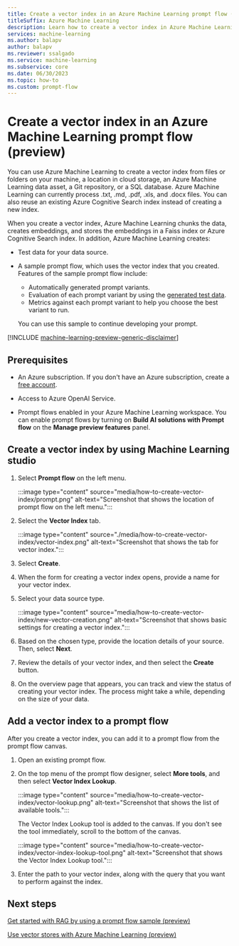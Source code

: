 ```yaml
---
title: Create a vector index in an Azure Machine Learning prompt flow (preview)
titleSuffix: Azure Machine Learning
description: Learn how to create a vector index in Azure Machine Learning and use it in a prompt flow.
services: machine-learning
ms.author: balapv
author: balapv
ms.reviewer: ssalgado
ms.service: machine-learning
ms.subservice: core
ms.date: 06/30/2023
ms.topic: how-to
ms.custom: prompt-flow
---
```


# Create a vector index in an Azure Machine Learning prompt flow (preview)

You can use Azure Machine Learning to create a vector index from files or folders on your machine, a location in cloud storage, an Azure Machine Learning data asset, a Git repository, or a SQL database. Azure Machine Learning can currently process .txt, .md, .pdf, .xls, and .docx files. You can also reuse an existing Azure Cognitive Search index instead of creating a new index.

When you create a vector index, Azure Machine Learning chunks the data, creates embeddings, and stores the embeddings in a Faiss index or Azure Cognitive Search index. In addition, Azure Machine Learning creates:

* Test data for your data source.

* A sample prompt flow, which uses the vector index that you created. Features of the sample prompt flow include:

  * Automatically generated prompt variants.
  * Evaluation of each prompt variant by using the [generated test data](https://aka.ms/prompt_flow_blog).
  * Metrics against each prompt variant to help you choose the best variant to run.

  You can use this sample to continue developing your prompt.

[!INCLUDE [machine-learning-preview-generic-disclaimer](includes/machine-learning-preview-generic-disclaimer.md)]

## Prerequisites

* An Azure subscription. If you don't have an Azure subscription, create a [free account](https://azure.microsoft.com/free/).

* Access to Azure OpenAI Service.

* Prompt flows enabled in your Azure Machine Learning workspace. You can enable prompt flows by turning on **Build AI solutions with Prompt flow** on the **Manage preview features** panel.

## Create a vector index by using Machine Learning studio

1. Select **Prompt flow** on the left menu.

    :::image type="content" source="media/how-to-create-vector-index/prompt.png" alt-text="Screenshot that shows the location of prompt flow on the left menu.":::

1. Select the **Vector Index** tab.

    :::image type="content" source="./media/how-to-create-vector-index/vector-index.png" alt-text="Screenshot that shows the tab for vector index.":::

1. Select **Create**.

1. When the form for creating a vector index opens, provide a name for your vector index.

1. Select your data source type.

    :::image type="content" source="media/how-to-create-vector-index/new-vector-creation.png" alt-text="Screenshot that shows basic settings for creating a vector index.":::

1. Based on the chosen type, provide the location details of your source. Then, select **Next**.

1. Review the details of your vector index, and then select the **Create** button.

1. On the overview page that appears, you can track and view the status of creating your vector index. The process might take a while, depending on the size of your data.

## Add a vector index to a prompt flow

After you create a vector index, you can add it to a prompt flow from the prompt flow canvas.

1. Open an existing prompt flow.

1. On the top menu of the prompt flow designer, select **More tools**, and then select **Vector Index Lookup**.

    :::image type="content" source="media/how-to-create-vector-index/vector-lookup.png" alt-text="Screenshot that shows the list of available tools.":::

   The Vector Index Lookup tool is added to the canvas. If you don't see the tool immediately, scroll to the bottom of the canvas.

    :::image type="content" source="media/how-to-create-vector-index/vector-index-lookup-tool.png" alt-text="Screenshot that shows the Vector Index Lookup tool.":::

1. Enter the path to your vector index, along with the query that you want to perform against the index.

## Next steps

[Get started with RAG by using a prompt flow sample (preview)](how-to-use-pipelines-prompt-flow.md)

[Use vector stores with Azure Machine Learning (preview)](concept-vector-stores.md)
